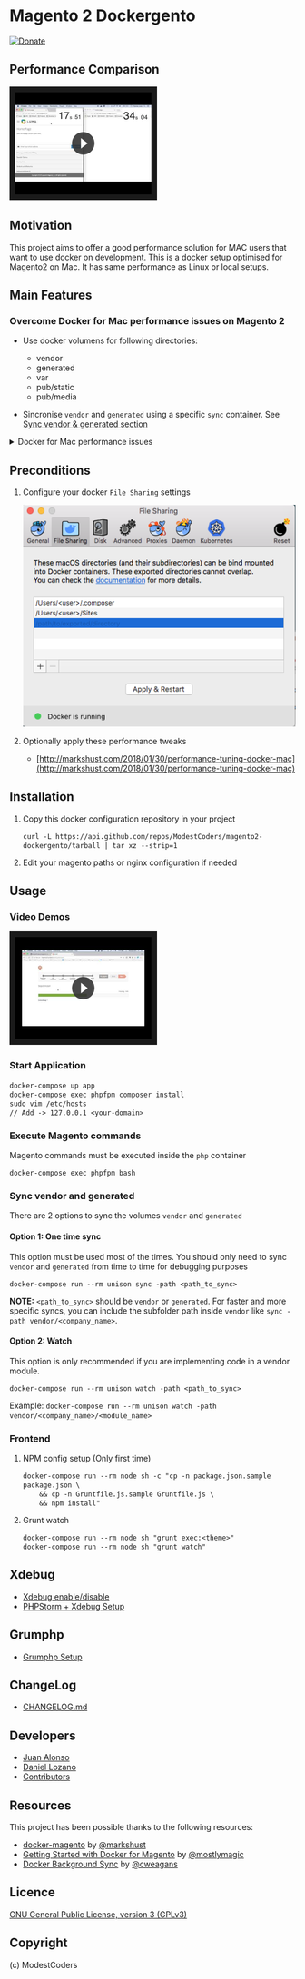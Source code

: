 # Magento 2 Dockergento

[![Donate](https://img.shields.io/badge/Donate-PayPal-green.svg)](juan.jalogut@gmail.com)

## Performance Comparison

<a href="https://youtu.be/sGmXc_lzTNM" target="_blank">
  <img src="docs/img/comparison_speed_video.png" alt="Dockergento speed comparison" width="240" height="180" border="10" />
</a>

## Motivation

This project aims to offer a good performance solution for MAC users that want to use docker on development.
This is a docker setup optimised for Magento2 on Mac. It has same performance as Linux or local setups.

## Main Features

### Overcome Docker for Mac performance issues on Magento 2

* Use docker volumens for following directories:

	* vendor
	* generated
	* var
	* pub/static
	* pub/media

* Sincronise `vendor` and `generated` using a specific `sync` container. See [Sync vendor & generated section](#sync)

<details>
<summary>Docker for Mac performance issues</summary>

From docker for mac documentation: https://docs.docker.com/docker-for-mac/troubleshoot/#known-issues

There are a number of issues with the performance of directories bind-mounted with osxfs. In particular, writes of small blocks, and traversals of large directories are currently slow. Additionally, containers that perform large numbers of directory operations, such as repeated scans of large directory trees, may suffer from poor performance. Applications that behave in this way include:

rake
ember build
Symfony
Magento
Zend Framework
PHP applications that use Composer to install dependencies in a vendor folder

As a work-around for this behavior, you can put vendor or third-party library directories in Docker volumes, perform temporary file system operations outside of osxfs mounts, and use third-party tools like Unison or rsync to synchronize between container directories and bind-mounted directories. We are actively working on osxfs performance using a number of different techniques. To learn more, see the topic on Performance issues, solutions, and roadmap.

</details>

## Preconditions

1. Configure your docker `File Sharing` settings

	![File Sharing Configuration](docs/img/file_sharing.png)

2. Optionally apply these performance tweaks

	* [http://markshust.com/2018/01/30/performance-tuning-docker-mac](http://markshust.com/2018/01/30/performance-tuning-docker-mac)

## Installation

1. Copy this docker configuration repository in your project

	```
	curl -L https://api.github.com/repos/ModestCoders/magento2-dockergento/tarball | tar xz --strip=1
	```

2. Edit your magento paths or nginx configuration if needed

## Usage

### Video Demos

<a href="https://www.youtube.com/watch?v=rtr8waq7DHo&list=PLBt8dizedSZBhcjTL8SM2PS2HEy0mFf5F" target="_blank">
  <img src="docs/img/wizard_install_video.png" alt="Dockergento video demos" width="240px" height="180px" border="10" />
</a>

### Start Application

```
docker-compose up app
docker-compose exec phpfpm composer install
sudo vim /etc/hosts
// Add -> 127.0.0.1 <your-domain>
```

### Execute Magento commands

Magento commands must be executed inside the `php` container

```
docker-compose exec phpfpm bash
```

### <a name="sync"></a> Sync vendor and generated

There are 2 options to sync the volumes `vendor` and `generated`

#### Option 1: One time sync

This option must be used most of the times. You should only need to sync `vendor` and `generated` from time to time for debugging purposes

```
docker-compose run --rm unison sync -path <path_to_sync>
```

**NOTE:** `<path_to_sync>` should be `vendor` or `generated`. For faster and more specific syncs, you can include the subfolder path inside `vendor` like `sync -path vendor/<company_name>`.

#### Option 2: Watch

This option is only recommended if you are implementing code in a vendor module.

```
docker-compose run --rm unison watch -path <path_to_sync>
```

Example: `docker-compose run --rm unison watch -path vendor/<company_name>/<module_name>`

### Frontend

1. NPM config setup (Only first time)

	```
	docker-compose run --rm node sh -c "cp -n package.json.sample package.json \
        && cp -n Gruntfile.js.sample Gruntfile.js \
        && npm install"
	```

2. Grunt watch

	```
	docker-compose run --rm node sh "grunt exec:<theme>"
	docker-compose run --rm node sh "grunt watch"
	```

## Xdebug

* [Xdebug enable/disable](docs/xdebug.md)
* [PHPStorm + Xdebug Setup](docs/xdebug_phpstorm.md)

## Grumphp

* [Grumphp Setup](docs/grumphp_setup.md)

## ChangeLog

* [CHANGELOG.md](CHANGELOG.md)

## Developers

* [Juan Alonso](https://github.com/jalogut)
* [Daniel Lozano](https://github.com/danielozano)
* [Contributors](https://github.com/ModestCoders/magento2-dockergento/graphs/contributors)

## Resources

This project has been possible thanks to the following resources:

* [docker-magento](https://github.com/markoshust/docker-magento) by [@markshust](https://twitter.com/markshust)
* [Getting Started with Docker for Magento](https://nomadmage.com/product/getting-started-with-docker-for-magento-2/) by [@mostlymagic](https://twitter.com/mostlymagic)
* [Docker Background Sync](https://github.com/cweagans/docker-bg-sync) by [@cweagans](https://twitter.com/cweagans)

## Licence

[GNU General Public License, version 3 (GPLv3)](http://opensource.org/licenses/gpl-3.0)

## Copyright
(c) ModestCoders